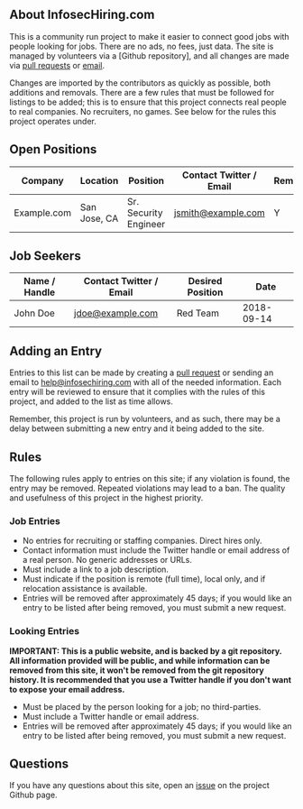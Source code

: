 ## About InfosecHiring.com

This is a community run project to make it easier to connect good jobs with people looking for jobs. There are no ads, no fees, just data. The site is managed by volunteers via a [Github repository], and all changes are made via [pull requests](https://github.com/adamcaudill/infosechiring/pulls) or [email](mailto:help@infosechiring.com).

Changes are imported by the contributors as quickly as possible, both additions and removals. There are a few rules that must be followed for listings to be added; this is to ensure that this project connects real people to real companies. No recruiters, no games. See below for the rules this project operates under.

## Open Positions

| Company | Location | Position | Contact Twitter / Email | Remote | Relocation Assistance | Date |
| ------- | -------- | -------- | ----------------------- | ------ | --------------------- | -----|
| Example.com | San Jose, CA | Sr. Security Engineer | jsmith@example.com | Y | Y | 2018-09-14 |


## Job Seekers

| Name / Handle | Contact Twitter / Email | Desired Position | Date |
| ------------- | ----------------------- | ---------------- | ---- |
| John Doe | jdoe@example.com | Red Team | 2018-09-14 |


## Adding an Entry

Entries to this list can be made by creating a [pull request](https://github.com/adamcaudill/infosechiring/pulls) or sending an email to [help@infosechiring.com](mailto:help@infosechiring.com) with all of the needed information. Each entry will be reviewed to ensure that it complies with the rules of this project, and added to the list as time allows.

Remember, this project is run by volunteers, and as such, there may be a delay between submitting a new entry and it being added to the site.

## Rules

The following rules apply to entries on this site; if any violation is found, the entry may be removed. Repeated violations may lead to a ban. The quality and usefulness of this project in the highest priority.

### Job Entries

* No entries for recruiting or staffing companies. Direct hires only.
* Contact information must include the Twitter handle or email address of a real person. No generic addresses or URLs.
* Must include a link to a job description.
* Must indicate if the position is remote (full time), local only, and if relocation assistance is available.
* Entries will be removed after approximately 45 days; if you would like an entry to be listed after being removed, you must submit a new request.


### Looking Entries

**IMPORTANT: This is a public website, and is backed by a git repository. All information provided will be public, and while information can be removed from this site, it won't be removed from the git repository history. It is recommended that you use a Twitter handle if you don't want to expose your email address.**

* Must be placed by the person looking for a job; no third-parties.
* Must include a Twitter handle or email address.
* Entries will be removed after approximately 45 days; if you would like an entry to be listed after being removed, you must submit a new request.

## Questions

If you have any questions about this site, open an [issue](https://github.com/adamcaudill/infosechiring/issues) on the project Github page.

